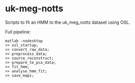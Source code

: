 # uk-meg-notts

Scripts to fit an HMM to the uk_meg_notts dataset using OSL.

Full pipeline:
```
matlab -nodesktop
>> osl_startup;
>> convert_raw_data;
>> preprocess_data;
>> source_reconstruct;
>> prepare_te_pca_data;
>> fit_hmm;
>> analyse_hmm_fit;
>> save_maps;
```

